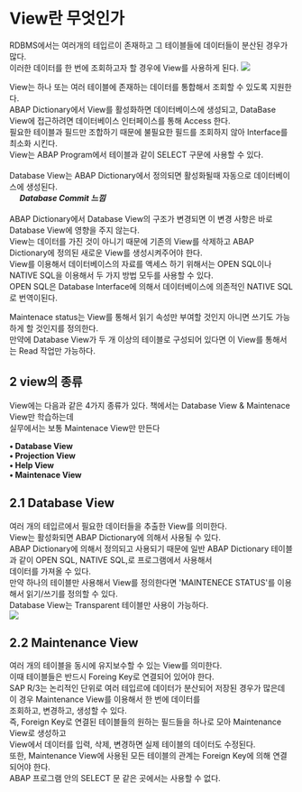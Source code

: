 # View란 무엇인가
RDBMS에서는 여러개의 테입르이 존재하고 그 테이블들에 데이터들이 분산된 경우가 많다. <br>
이러한 데이터를 한 번에 조회하고자 할 경우에 View를 사용하게 된다.
<img src = https://help.sap.com/doc/saphelp_snc70/7.0/en-US/cf/21ec5d446011d189700000e8322d00/sdic10_0_image002.gif> <br>

View는 하나 또는 여러 테이블에 존재하는 데이터를 통합해서 조회할 수 있도록 지원한다. <br>
ABAP Dictionary에서 View를 활성화하면 데이터베이스에 생성되고, DataBase View에 접근하려면 데이터베이스 인터페이스를 통해 Access 한다. <br>
필요한 테이블과 필드만 조합하기 때문에 불필요한 필드를 조회하지 않아 Interface를 최소화 시킨다. <br>
View는 ABAP Program에서 테이블과 같이 SELECT 구문에 사용할 수 있다. <br><br>
Database View는 ABAP Dictionary에서 정의되면 활성화될때 자동으로 데이터베이스에 생성된다. <br>
&emsp; ***Database Commit 느낌*** <br><br>
ABAP Dictionary에서 Database View의 구조가 변경되면 이 변경 사항은 바로 Database View에 영향을 주지 않는다. <br>
View는 데이터를 가진 것이 아니기 때문에 기존의 View를 삭제하고 ABAP Dictionary에 정의된 새로운 View를 생성시켜주어야 한다. <br>
View를 이용해서 데이터베이스의 자료를 액세스 하기 위해서는 OPEN SQL이나 NATIVE SQL을 이용해서 두 가지 방법 모두를 사용할 수 있다. <br>
OPEN SQL은 Database Interface에 의해서 데이터베이스에 의존적인 NATIVE SQL로 번역이된다. <br>

Maintenace status는 View를 통해서 읽기 속성만 부여할 것인지 아니면 쓰기도 가능하게 할 것인지를 정의한다. <br>
만약에 Database View가 두 개 이상의 테이블로 구성되어 있다면 이 View를 통해서는 Read 작업만 가능하다.

## 2 view의 종류
View에는 다음과 같은 4가지 종류가 있다. 책에서는 Database View & Maintenace View만 학습하는데 <br>
실무에서는 보통 Maintenace View만 만든다 <br>

**• Database View** <br>
**• Projection View** <br>
**• Help View** <br>
**• Maintenace View** <br>

## 2.1 Database View
여러 개의 테입르에서 필요한 데이터들을 추출한 View를 의미한다. <br>
View는 활성화되면 ABAP Dictionary에 의해서 사용될 수 있다. <br>
ABAP Dictionary에 의해서 정의되고 사용되기 때문에 일반 ABAP Dictionary 테이블과 같이 OPEN SQL, NATIVE SQL,로 프로그램에서 사용해서 <br>
데이터를 가져올 수 있다. <br>
만약 하나의 테이블만 사용해서 View를 정의한다면 'MAINTENECE STATUS'를 이용해서 읽기/쓰기를 정의할 수 있다. <br>
Database View는 Transparent 테이블만 사용이 가능하다. <br>
<img src = "https://help.sap.com/doc/12a2d87e6c531014bec0e63ea0208c21/7.0.40/en-US/loio6cc71055d1c4e879e10000000a174cb4_LowRes.png"> <br>

## 2.2 Maintenance View
여러 개의 테이블을 동시에 유지보수할 수 있는 View를 의미한다. <br>
이때 테이블들은 반드시 Foreing Key로 연결되어 있어야 한다. <br>
SAP R/3는 논리적인 단위로 여러 테입르에 데이터가 분산되어 저장된 경우가 많은데 이 경우 Maintenance View를 이용해서 한 번에 데이터를 <br>
조회하고, 변경하고, 생성할 수 있다. <br>
즉, Foreign Key로 연결된 테이블들의 원하는 필드들을 하나로 모아 Maintenance View로 생성하고 <br>
View에서 데이터를 입력, 삭제, 변경하면 실제 테이블의 데이터도 수정된다. <br>
또한, Maintenance View에 사용된 모든 테이블의 관계는 Foreign Key에 의해 연결되어야 한다. <br>
ABAP 프로그램 안의 SELECT 문 같은 곳에서는 사용할 수 없다.